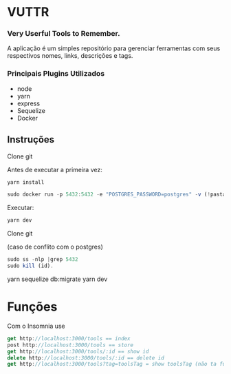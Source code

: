 # VUTTR
### Very Userful Tools to Remember. 
A aplicação é um simples repositório para gerenciar ferramentas 
com seus respectivos nomes, links, descrições e tags.
### Principais Plugins Utilizados
+ node
+ yarn
+ express
+ Sequelize
+ Docker



## Instruções
Clone git

Antes de executar a primeira vez:
```js
yarn install
```
```js
sudo docker run -p 5432:5432 -e "POSTGRES_PASSWORD=postgres" -v (!pasta do banco):/var/lib/postgresql/data -d postgres
```
Executar:
```js
yarn dev
```
Clone git

(caso de conflito com o postgres)
```js
sudo ss -nlp |grep 5432
sudo kill (id).
```
yarn sequelize db:migrate
yarn dev
# Funções
Com o Insomnia use 
```js
get http://localhost:3000/tools == index
post http://localhost:3000/tools == store
get http://localhost:3000/tools/:id == show id
delete http://localhost:3000/tools/:id == delete id
get http://localhost:3000/tools?tag=toolsTag = show toolsTag (não ta funfando :/ )
```

